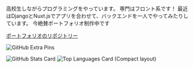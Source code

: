 高校生しながらプログラミングをやっています。
専門はフロント系です！
最近はDjangoとNuxt.jsでアプリを合わせて、バックエンドを一人でやってみたりしています。
今絶賛ポートフォリオ制作中です

[ポートフォリオのリポジトリー](https://github.com/HEKUCHAN/PortFolio)

![GitHub Extra Pins](https://github-readme-stats.vercel.app/api/pin/?username=HEKUCHAN&repo=Portfolio&theme=dracula&layout=compact)


![GitHub Stats Card](https://github-readme-stats.vercel.app/api?username=HEKUCHAN&show_icons=true&theme=dracula&count_private=true)
![Top Languages Card (Compact layout)](https://github-readme-stats.vercel.app/api/top-langs/?username=HEKUCHAN&layout=compact&theme=dracula)

